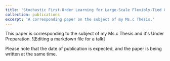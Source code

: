 ```yaml
---
title: "Stochastic First-Order Learning for Large-Scale Flexibly-Tied Gaussian Mixture Model"
collection: publications
excerpt: 'A corresponding paper on the subject of my Ms.c Thesis.'
---
```

<!-- This paper is corresponding to the subject of my Ms.c Thesis and it's Under Preparation.
![Editing a markdown file for a talk](/images/glow_mine.gif) -->
This paper is corresponding to the subject of my Ms.c Thesis and it's Under Preparation.
![Editing a markdown file for a talk]

Please note that the date of publication is expected, and the paper is being written at the same time.
